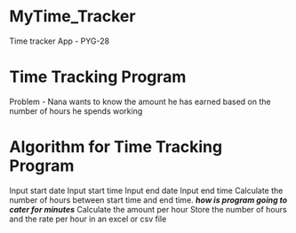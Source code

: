 # MyTime_Tracker
Time tracker App - PYG-28

# Time Tracking Program
Problem - Nana wants to know the amount he has earned based on the number of hours he spends working

# Algorithm for Time Tracking Program
Input start date
Input start time
Input end date
Input end time
Calculate the number of hours between start time and end time.
***how is program going to cater for minutes***
Calculate the amount per hour
Store the number of hours and the rate per hour in an excel or csv file
